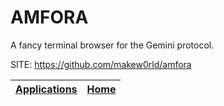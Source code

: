 # AMFORA

 A fancy terminal browser for the Gemini protocol.

 SITE: https://github.com/makew0rld/amfora

 | [Applications](https://portable-linux-apps.github.io/apps.html) | [Home](https://portable-linux-apps.github.io)
 | --- | --- |
